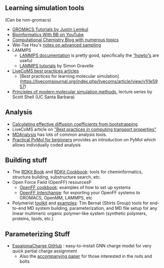 ## Learning simulation tools
(Can be non-gromacs)
- [GROMACS Tutorials by Justin Lemkul](http://www.mdtutorials.com/gmx/index.html)
- [Bioinformatics With BB on YouTube](https://www.youtube.com/@jaannawaz2007)
- [Computational Chemistry Blog with numerous topics](https://www.compchems.com/) 
- Wei-Tse Hsu's [notes on advanced sampling](https://weitsehsu.com/course/advanced_sampling/) 
- LAMMPS
  - [LAMMPS documentation](https://docs.lammps.org/Manual.html) is pretty good, specifically the [“howto”s](https://docs.lammps.org/Howto.html#tutorials-howto) are useful
  - [LAMMPS tutorials](https://lammpstutorials.github.io/) by Simon Gravelle
- [LiveCoMS best practices articles](https://livecomsjournal.org/index.php/livecoms/catalog/category/bestpractices)
  - [Best practices for learning molecular simulation] (https://livecomsjournal.org/index.php/livecoms/article/view/v1i1e5957) 
- [Principles of modern molecular simulation methods](https://sites.engineering.ucsb.edu/~shell/che210d/assignments.html), lecture series by Scott Shell (UC Santa Barbara) 

## Analysis
 - [Calculating effective diffusion coefficients from bootstrapping](https://github.com/icomse/mcmd_summer_2022/blob/main/bootstrapping/README.md)
 - LiveCoMS article on ["Best practices in computing transport properties"](https://livecomsjournal.org/index.php/livecoms/article/view/v1i1e6324) 
 - [MDAnalysis](https://userguide.mdanalysis.org/stable/examples/README.html) has lots of common analysis tools.
 - [Practical PyMol for beginners](https://www.pymolwiki.org/index.php/Practical_Pymol_for_Beginners) provides an introduction on PyMol which allows individually coded analysis

## Building stuff
- The [RDKit Book](https://www.rdkit.org/docs/RDKit_Book.html) and [RDKit Cookbook](https://rdkit.org/docs/Cookbook.html): tools for cheminformatics, structure building, substructure search, etc.
- Open Force Field (OpenFF) resourcesP
  - [OpenFF cookbook](https://docs.openforcefield.org/projects/toolkit/en/stable/users/molecule_cookbook.html): examples of how to set up systems 
  - [OpenFF Interchange](https://docs.openforcefield.org/projects/interchange/en/stable/using/intro.html): for exporting your OpenFF systems to GROMACS, OpenMM, LAMMPS, etc
- Polymerist [toolkit](https://github.com/timbernat/polymerist) and [examples](https://github.com/timbernat/polymerist_examples): Tim Bernat (Shirts Group) tools for end-to-end MD system building, parameterization, and MD file setup for any linear multimeric organic polymer-like system (synthetic polymers, proteins, lipids, etc.)

## Parameterizing Stuff
- [EspalomaCharge GitHub](https://github.com/choderalab/espaloma_charge) : easy-to-install GNN charge model for very quick partial charge assignment
  - Also the [accompanying paper](https://arxiv.org/abs/2302.06758) for those interested in the nuts and bolts

